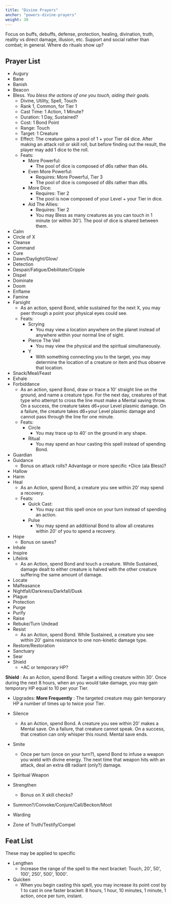 ```yaml
---
title: "Divine Prayers"
anchor: "powers-divine-prayers"
weight: 30
---
```


Focus on buffs, debuffs, defense, protection, healing, divination, truth, reality vs direct damage, illusion, etc. Support and social rather than combat; in general.
Where do rituals show up?

## Prayer List

- Augury
- Bane
- Banish
- Beacon
- Bless. *You bless the actions of one you touch, aiding their goals.*
  - Divine, Utility, Spell, Touch
  - Rank 1, Common, for Tier 1
  - Cast Time: 1 Action, 1 Minute?
  - Duration: 1 Day, Sustained?
  - Cost: 1 Bond Point
  - Range: Touch
  - Target: 1 Creature
  - Effect: The creature gains a pool of 1 + your Tier d4 dice. After making an attack roll or skill roll, but before finding out the result, the player may add 1 dice to the roll.
  - Feats:
    - More Powerful:
      - The pool of dice is composed of d6s rather than d4s.
    - Even More Powerful:
      - Requires: More Powerful, Tier 3
      - The pool of dice is composed of d8s rather than d6s.
    - More Dice:
      - Requires: Tier 2
      - The pool is now composed of your Level + your Tier in dice.
    - Aid The Allies:
      - Requires: Tier 2
      - You may Bless as many creatures as you can touch in 1 minute (or within 30'). The pool of dice is shared between them.
- Calm
- Circle of X
- Cleanse
- Command
- Cure
- Dawn/Daylight/Glow/
- Detection
- Despair/Fatigue/Debilitate/Cripple
- Dispel
- Dominate
- Doom
- Enflame
- Famine
- Farsight
  - As an action, spend Bond, while sustained for the next X, you may peer through a point your physical eyes could see.
  - Feats:
    - Scrying
      - You may view a location anywhere on the planet instead of anywhere within your normal line of sight.
    - Pierce The Veil
      - You may view the physical and the spiritual simultaneously.
    - Y
      - With something connecting you to the target, you may determine the location of a creature or item and thus observe that location.
- Snack/Meal/Feast
- Exhale
- Forbiddance
  - As an action, spend Bond, draw or trace a 10' straight line on the ground, and name a creature type. For the next day, creatures of that type who attempt to cross the line must make a Mental saving throw. On a success, the creature takes d6+your Level plasmic damage. On a failure, the creature takes d6+your Level plasmic damage and cannot pass through the line for one minute.
  - Feats:
    - Circle
      - You may trace up to 40' on the ground in any shape.
    - Ritual
      - You may spend an hour casting this spell instead of spending Bond.
- Guardian
- Guidance
  - Bonus on attack rolls? Advantage or more specific +Dice (ala Bless)?
- Hallow
- Harm
- Heal
  - As an Action, spend Bond, a creature you see within 20' may spend a recovery.
  - Feats:
    - Quick Cast:
      - You may cast this spell once on your turn instead of spending an action.
    - Pulse
      - You may spend an additional Bond to allow all creatures within 20' of you to spend a recovery.
- Hope
  - Bonus on saves?
- Inhale
- Inspire
- Lifelink
  - As an Action, spend Bond and touch a creature. While Sustained, damage dealt to either creature is halved with the other creature suffering the same amount of damage.
- Locate
- Malfeasance
- Nightfall/Darkness/Darkfall/Dusk
- Plague
- Protection
- Purge
- Purify
- Raise
- Rebuke/Turn Undead
- Resist
  - As an Action, spend Bond. While Sustained, a creature you see within 20' gains resistance to one non-kinetic damage type.
- Restore/Restoration
- Sanctuary
- Sear
- Shield
  - +AC or temporary HP?

**Shield**
: As an Action, spend Bond. Target a willing creature within 30'. Once during the next 8 hours, when an you would take damage, you may gain temporary HP equal to 10 per your Tier.
  - Upgrades:
    **More Frequently**
    : The targeted creature may gain temporary HP a number of times up to twice your Tier.


- Silence
  - As an Action, spend Bond. A creature you see within 20' makes a Mental save. On a failure, that creature cannot speak. On a success, that creation can only whisper this round. Mental save ends.
- Smite
  - Once per turn (once on your turn?), spend Bond to infuse a weapon you wield with divine energy. The next time that weapon hits with an attack, deal an extra d8 radiant (only?) damage.
- Spiritual Weapon
- Strengthen
  - Bonus on X skill checks?
- Summon?/Convoke/Conjure/Call/Beckon/Moot
- Warding
- Zone of Truth/Testify/Compel

## Feat List

These may be applied to specific

- Lengthen
  - Increase the range of the spell to the next bracket: Touch, 20', 50', 100', 250', 500', 1000'.
- Quicken
  - When you begin casting this spell, you may increase its point cost by 1 to cast in one faster bracket: 8 hours, 1 hour, 10 minutes, 1 minute, 1 action, once per turn, instant.
